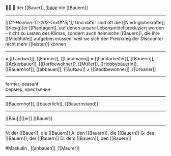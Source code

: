 👨‍🌾 🔵 der [[Bauer]], [ˈbaʊ̯ɐ](https://youglish.com/pronounce/Bauer/german)
die [[Bauern]]

---
*[[C1-Hoehen-T1-202-Text#^5|^]]* Und dafür sind oft die [[Niedriglohnkräfte]] [[riesig]]er [[Plantagen]], auf denen unsere Lebensmittel produziert werden – nicht zu Lasten des Klimas, sondern auch heimische [[Bauern]], die ihre [[Milchhöfe]] aufgeben müssen, weil sie sich den Preiskrieg der Discounter nicht mehr [[leisten]] können

---
= [[Landwirt]], [[Farmer]], [[Landmann]]
≈ [[Landarbeiter]], [[Bäuerin]], [[Ackerbauer]], [[Dorfbewohner]], [[Müller]], [[Hobbybäuerin]], [[Bauernhof]], [[abbauen]], [[Aufbau]]
≠ [[Stadtbewohner]], [[Urbaner]]

---
farmer, peasant  
фермер, крестьянин

---
[[Bauernhof]], [[bäuerlich]], [[Bauernstand]]

---
[[Bau]]|[[er]]
[[Bauer]]


---
N: der [[Bauer]], die [[Bauern]]
A: den [[Bauern]], die [[Bauern]]
G: des [[Bauern]], der [[Bauern]]
D: dem [[Bauern]], den [[Bauern]]

#Maskulin , [[anbauen]], [[Maurer]]